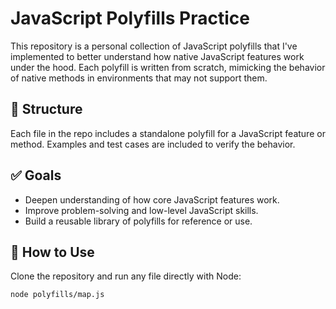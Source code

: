 # JavaScript Polyfills Practice

This repository is a personal collection of JavaScript polyfills that I've implemented to better understand how native JavaScript features work under the hood. Each polyfill is written from scratch, mimicking the behavior of native methods in environments that may not support them.

## 📁 Structure

Each file in the repo includes a standalone polyfill for a JavaScript feature or method. Examples and test cases are included to verify the behavior.

## ✅ Goals

- Deepen understanding of how core JavaScript features work.
- Improve problem-solving and low-level JavaScript skills.
- Build a reusable library of polyfills for reference or use.

## 🔧 How to Use

Clone the repository and run any file directly with Node:

```bash
node polyfills/map.js